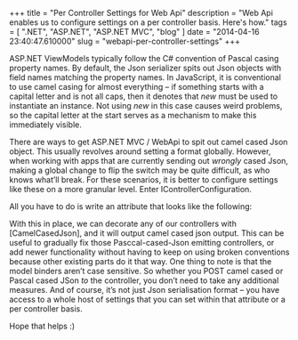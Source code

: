 
+++
title = "Per Controller Settings for Web Api"
description = "Web Api enables us to configure settings on a per controller basis. Here's how."
tags = [ ".NET", "ASP.NET", "ASP.NET MVC", "blog" ]
date = "2014-04-16 23:40:47.610000"
slug = "webapi-per-controller-settings"
+++
<p>ASP.NET ViewModels typically follow the C# convention of Pascal casing property names. By default, the Json serializer spits out Json objects with field names matching the property names. In JavaScript, it is conventional to use camel casing for almost everything – if something starts with a capital letter and is not all caps, then it denotes that <em>new </em>must be used to instantiate an instance. Not using <em>new </em>in this case causes weird problems, so the capital letter at the start serves as a mechanism to make this immediately visible.</p> <p>There are ways to get ASP.NET MVC / WebApi to spit out camel cased Json object. This usually revolves around setting a format globally. However, when working with apps that are currently sending out <em>wrongly</em> cased Json, making a global change to flip the switch may be quite difficult, as who knows what’ll break. For these scenarios, it is better to configure settings like these on a more granular level. Enter IControllerConfiguration.</p> <p>All you have to do is write an attribute that looks like the following:</p> <p><script src="https://gist.github.com/ashic/10942208.js"></script> <p>With this in place, we can decorate any of our controllers with [CamelCasedJson], and it will output camel cased json output. This can be useful to gradually fix those Pasccal-cased-Json emitting controllers, or add newer functionality without having to keep on using broken conventions because other existing parts do it that way. One thing to note is that the model binders aren’t case sensitive. So whether you POST camel cased or Pascal cased JSon <em>to </em>the controller, you don’t need to take any additional measures. And of course, it’s not just Json serialisation format – you have access to a whole host of settings that you can set within that attribute or a per controller basis.</p> <p>Hope that helps :)</p>
        